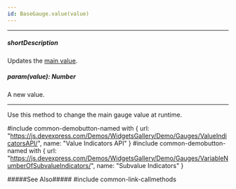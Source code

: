 ```yaml
---
id: BaseGauge.value(value)
---
```

---
##### shortDescription
Updates the [main value](/api-reference/20%20Data%20Visualization%20Widgets/BaseGauge/1%20Configuration/value.md '{basewidgetpath}/Configuration/#value').

##### param(value): Number
A new value.

---
Use this method to change the main gauge value at runtime.

#include common-demobutton-named with {
    url: "https://js.devexpress.com/Demos/WidgetsGallery/Demo/Gauges/ValueIndicatorsAPI/",
    name: "Value Indicators API"
}
#include common-demobutton-named with {
    url: "https://js.devexpress.com/Demos/WidgetsGallery/Demo/Gauges/VariableNumberOfSubvalueIndicators/",
    name: "Subvalue Indicators"
}

#####See Also#####
#include common-link-callmethods